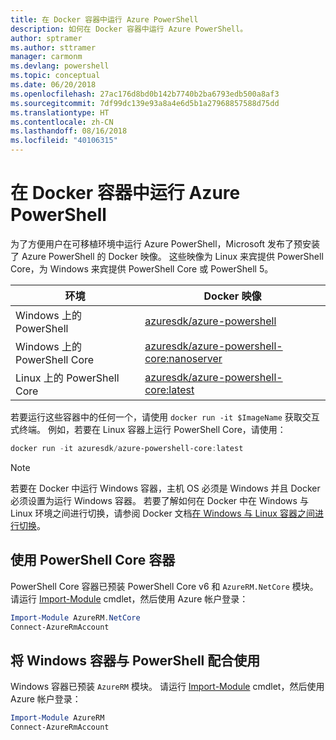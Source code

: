 ```yaml
---
title: 在 Docker 容器中运行 Azure PowerShell
description: 如何在 Docker 容器中运行 Azure PowerShell。
author: sptramer
ms.author: sttramer
manager: carmonm
ms.devlang: powershell
ms.topic: conceptual
ms.date: 06/20/2018
ms.openlocfilehash: 27ac176d8bd0b142b7740b2ba6793edb500a8af3
ms.sourcegitcommit: 7df99dc139e93a8a4e6d5b1a27968857588d75dd
ms.translationtype: HT
ms.contentlocale: zh-CN
ms.lasthandoff: 08/16/2018
ms.locfileid: "40106315"
---
```

# <a name="run-azure-powershell-in-a-docker-container"></a>在 Docker 容器中运行 Azure PowerShell

为了方便用户在可移植环境中运行 Azure PowerShell，Microsoft 发布了预安装了 Azure PowerShell 的 Docker 映像。 这些映像为 Linux 来宾提供 PowerShell Core，为 Windows 来宾提供 PowerShell Core 或 PowerShell 5。

| 环境 | Docker 映像 |
|-------------|--------------|
| Windows 上的 PowerShell | [azuresdk/azure-powershell](https://hub.docker.com/r/azuresdk/azure-powershell/) |
| Windows 上的 PowerShell Core | [azuresdk/azure-powershell-core:nanoserver](https://hub.docker.com/r/azuresdk/azure-powershell-core/) |
| Linux 上的 PowerShell Core | [azuresdk/azure-powershell-core:latest](https://hub.docker.com/r/azuresdk/azure-powershell-core/) |

若要运行这些容器中的任何一个，请使用 `docker run -it $ImageName` 获取交互式终端。 例如，若要在 Linux 容器上运行 PowerShell Core，请使用：

```powershell
docker run -it azuresdk/azure-powershell-core:latest
```

> [!NOTE]
> 若要在 Docker 中运行 Windows 容器，主机 OS 必须是 Windows 并且 Docker 必须设置为运行 Windows 容器。 若要了解如何在 Docker 中在 Windows 与 Linux 环境之间进行切换，请参阅 Docker 文档[在 Windows 与 Linux 容器之间进行切换](https://docs.docker.com/docker-for-windows/#switch-between-windows-and-linux-containers)。

## <a name="use-a-powershell-core-container"></a>使用 PowerShell Core 容器

PowerShell Core 容器已预装 PowerShell Core v6 和 `AzureRM.NetCore` 模块。 请运行 [Import-Module](/powershell/module/microsoft.powershell.core/import-module) cmdlet，然后使用 Azure 帐户登录：

```powershell
Import-Module AzureRM.NetCore
Connect-AzureRmAccount
```

## <a name="use-the-windows-container-with-powershell"></a>将 Windows 容器与 PowerShell 配合使用

Windows 容器已预装 `AzureRM` 模块。 请运行 [Import-Module](/powershell/module/microsoft.powershell.core/import-module) cmdlet，然后使用 Azure 帐户登录：

```powershell
Import-Module AzureRM
Connect-AzureRmAccount
```

